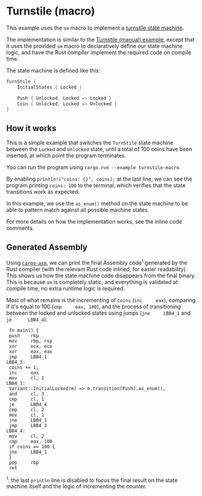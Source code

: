 # Turnstile (macro)

This example uses the `sm` macro to implement a [turnstile state machine][wiki].

The implementation is similar to the [Turnstile (manual) example][example],
except that it uses the provided `sm` macro to declaratively define our state
machine logic, and have the Rust compiler implement the required code on compile
time.

The state machine is defined like this:

```rust
TurnStile {
    InitialStates { Locked }

    Push { Unlocked, Locked => Locked }
    Coin { Unlocked, Locked => Unlocked }
}
```

[wiki]: https://en.wikipedia.org/wiki/Finite-state_machine#Example:_coin-operated_turnstile
[example]: ../turnstile-manual

## How it works

This is a simple example that switches the `TurnStile` state machine between the
`Locked` and `Unlocked` state, until a total of 100 coins have been inserted, at
which point the program terminates.

You can run the program using `cargo run --example turnstile-macro`.

By enabling `println!("coins: {}", coins);` at the last line, we can see the
program printing `coins: 100` to the terminal, which verifies that the state
transitions work as expected.

In this example, we use the `as_enum()` method on the state machine to be able
to pattern match against all possible machine states.

For more details on how the implementation works, see the inline code comments.

## Generated Assembly

Using [`cargo-asm`][asm], we can print the final Assembly code<sup>1</sup>
generated by the Rust compiler (with the relevant Rust code inlined, for easier
readability). This shows us how the state machine code disappears from the final
binary. This is because `sm` is completely static, and everything is validated
at compile time, no extra runtime logic is required.

Most of what remains is the incrementing of `coins` (`inc     eax`), comparing
if it's equal to 100 (`cmp     eax, 100`), and the process of transitioning
between the locked and unlocked states using jumps (`jne     LBB4_1` and
`je      LBB4_4`):

```assembly
 fn main() {
 push    rbp
 mov     rbp, rsp
 xor     ecx, ecx
 xor     eax, eax
 jmp     LBB4_1
LBB4_3:
 coins += 1;
 inc     eax
 mov     cl, 1
LBB4_1:
 Variant::InitialLocked(m) => m.transition(Push).as_enum(),
 and     cl, 3
 cmp     cl, 1
 je      LBB4_4
 cmp     cl, 2
 mov     cl, 1
 jne     LBB4_1
 jmp     LBB4_3
LBB4_4:
 mov     cl, 2
 cmp     eax, 100
 if coins == 100 {
 jne     LBB4_1
 }
 pop     rbp
 ret
```

<sup>1</sup>: the last `println` line is disabled to focus the final result on
the state machine itself and the logic of incrementing the counter.

[asm]: https://github.com/gnzlbg/cargo-asm
